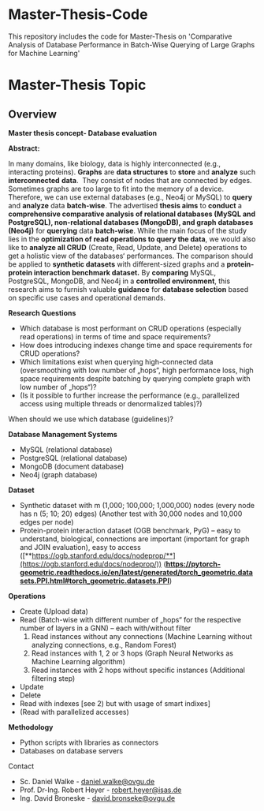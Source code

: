 # Master-Thesis-Code
This repository includes the code for Master-Thesis on 'Comparative Analysis of Database Performance in Batch-Wise Querying of Large Graphs for Machine Learning'

# Master-Thesis Topic

## Overview
**Master thesis concept- Database evaluation**

**Abstract:**

In many domains, like biology, data is highly interconnected (e.g., interacting proteins). **Graphs** are **data structures** to **store** and **analyze** such **interconnected** **data**.  They consist of nodes that are connected by edges. Sometimes graphs are too large to fit into the memory of a device. Therefore, we can use external databases (e.g., Neo4j or MySQL) to **query** and **analyze** data **batch-wise**. The advertised **thesis aims** to **conduct** a **comprehensive comparative analysis of relational databases (MySQL and PostgreSQL), non-relational databases (MongoDB), and graph databases (Neo4j)** for **querying** data **batch-wise**. While the main focus of the study lies in the **optimization of read operations to query the data**, we would also like to **analyze all CRUD** (Create, Read, Update, and Delete) operations to get a holistic view of the databases‘ performances. The comparison should be applied to **synthetic datasets** with different-sized graphs and a **protein-protein interaction benchmark dataset.** By **comparing** MySQL, PostgreSQL, MongoDB, and Neo4j in a **controlled environment**, this research aims to furnish valuable **guidance** for **database selection** based on specific use cases and operational demands.

**Research Questions**

- Which database is most performant on CRUD operations (especially read operations) in terms of time and space requirements?
- How does introducing indexes change time and space requirements for CRUD operations?
- Which limitations exist when querying high-connected data (oversmoothing with low number of „hops“, high performance loss, high space requirements despite batching by querying complete graph with low number of „hops“)?
- (Is it possible to further increase the performance (e.g., parallelized access using multiple threads or denormalized tables)?)

When should we use which database (guidelines)?

**Database Management Systems**

- MySQL (relational database)
- PostgreSQL (relational database)
- MongoDB (document database)
- Neo4j (graph database)

**Dataset**

- Synthetic dataset with m (1,000; 100,000; 1,000,000) nodes (every node has n (5; 10; 20) edges) (Another test with 30,000 nodes and 10,000 edges per node)
- Protein-protein interaction dataset (OGB benchmark, PyG) – easy to understand, biological, connections are important (important for graph and JOIN evaluation), easy to access ([**https://ogb.stanford.edu/docs/nodeprop/**](https://ogb.stanford.edu/docs/nodeprop/)) (**https://pytorch-geometric.readthedocs.io/en/latest/generated/torch_geometric.datasets.PPI.html#torch_geometric.datasets.PPI**)

**Operations**

- Create (Upload data)
- Read (Batch-wise with different number of „hops“ for the respective number of layers in a GNN) – each with/without filter
    1. Read instances without any connections (Machine Learning without analyzing connections, e.g., Random Forest)
    2. Read instances with 1, 2 or 3 hops (Graph Neural Networks as Machine Learning algorithm)
    3. Read instances with 2 hops without specific instances (Additional filtering step)
- Update
- Delete
- Read with indexes [see 2) but with usage of smart indixes]
- (Read with parallelized accesses)

**Methodology**

- Python scripts with libraries as connectors
- Databases on database servers

Contact

- Sc. Daniel Walke - daniel.walke@ovgu.de
- Prof. Dr-Ing. Robert Heyer - robert.heyer@isas.de
- Ing. David Broneske - david.bronseke@ovgu.de

